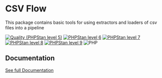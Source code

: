 CSV Flow
===

This package contains basic tools for using extractors and loaders of csv files into a pipeline


[![Quality (PHPStan level 5)](https://github.com/php-etl/csv-flow/actions/workflows/quality.yaml/badge.svg)](https://github.com/php-etl/pipeline-contracts/actions/workflows/quality.yaml)
[![PHPStan level 6](https://github.com/php-etl/csv-flow/actions/workflows/phpstan-5.yaml/badge.svg)](https://github.com/php-etl/csv-flow/actions/workflows/phpstan-6.yaml)
[![PHPStan level 7](https://github.com/php-etl/csv-flow/actions/workflows/phpstan-7.yaml/badge.svg)](https://github.com/php-etl/csv-flow/actions/workflows/phpstan-7.yaml)
[![PHPStan level 8](https://github.com/php-etl/csv-flow/actions/workflows/phpstan-8.yaml/badge.svg)](https://github.com/php-etl/csv-flow/actions/workflows/phpstan-8.yaml)
[![PHPStan level 9](https://github.com/php-etl/csv-flow/actions/workflows/phpstan-8.yaml/badge.svg)](https://github.com/php-etl/csv-flow/actions/workflows/phpstan-9.yaml)
![PHP](https://img.shields.io/packagist/php-v/php-etl/csv-flow)

Documentation
---

[See full Documentation](https://php-etl.github.io/documentation)

